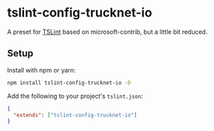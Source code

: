 # tslint-config-trucknet-io

A  preset for [TSLint](https://github.com/palantir/tslint) based on microsoft-contrib, but a little bit reduced.

## Setup

Install with npm or yarn:

```bash
npm install tslint-config-trucknet-io -D
```

Add the following to your project's `tslint.json`:

```json
{
  "extends": ["tslint-config-trucknet-io"]
}
```